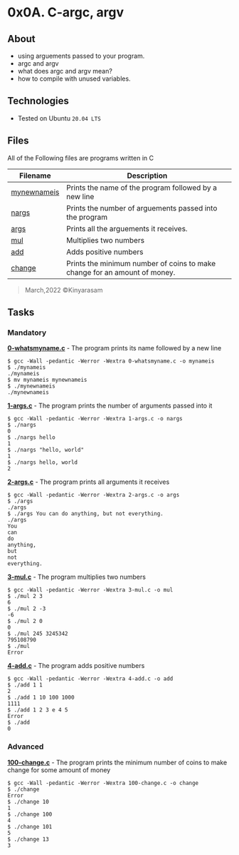 # 0x0A. C-argc, argv

## About

- using arguements passed to your program.
- argc and argv
- what does argc and argv mean?
- how to compile with unused variables.

## Technologies

- Tested on Ubuntu `20.04 LTS`

## Files

All of the Following files are programs written in C

|Filename|Description|
|--------|-----------|
|[mynewnameis](./0-whatsmyname)|Prints the name of the program followed by a new line|
|[nargs](./1-args.c)|Prints the number of arguements passed into the program|
|[args](./2-args.c)|Prints all the arguements it receives.|
|[mul](3-mul.c)|Multiplies two numbers|
|[add](4-add.c)|Adds positive numbers|
|[change](100-change.c)|Prints the minimum number of coins to make change for an amount of money.|

> March,2022 &copy;Kinyarasam

## Tasks
### Mandatory
**[0-whatsmyname.c](0-whatsmyname.c)** - The program prints its name followed by a new line
```
$ gcc -Wall -pedantic -Werror -Wextra 0-whatsmyname.c -o mynameis
$ ./mynameis
./mynameis
$ mv mynameis mynewnameis
$ ./mynewnameis
./mynewnameis
```

**[1-args.c](1-args.c)** - The program prints the number of arguments passed into it
```
$ gcc -Wall -pedantic -Werror -Wextra 1-args.c -o nargs
$ ./nargs
0
$ ./nargs hello
1
$ ./nargs "hello, world"
1
$ ./nargs hello, world
2
```

**[2-args.c](2-args.c)** - The program prints all arguments it receives
```
$ gcc -Wall -pedantic -Werror -Wextra 2-args.c -o args
$ ./args
./args
$ ./args You can do anything, but not everything.
./args
You
can
do
anything,
but
not
everything.
```

**[3-mul.c](3-mul.c)** - The program multiplies two numbers
```
$ gcc -Wall -pedantic -Werror -Wextra 3-mul.c -o mul
$ ./mul 2 3
6
$ ./mul 2 -3
-6
$ ./mul 2 0
0
$ ./mul 245 3245342
795108790
$ ./mul
Error
```

**[4-add.c](4-add.c)** - The program adds positive numbers
```
$ gcc -Wall -pedantic -Werror -Wextra 4-add.c -o add
$ ./add 1 1
2
$ ./add 1 10 100 1000
1111
$ ./add 1 2 3 e 4 5
Error
$ ./add
0
```

### Advanced
**[100-change.c](100-change.c)** - The program prints the minimum number of coins to make change for some amount of money
```
$ gcc -Wall -pedantic -Werror -Wextra 100-change.c -o change
$ ./change
Error
$ ./change 10
1
$ ./change 100
4
$ ./change 101
5
$ ./change 13
3
```
